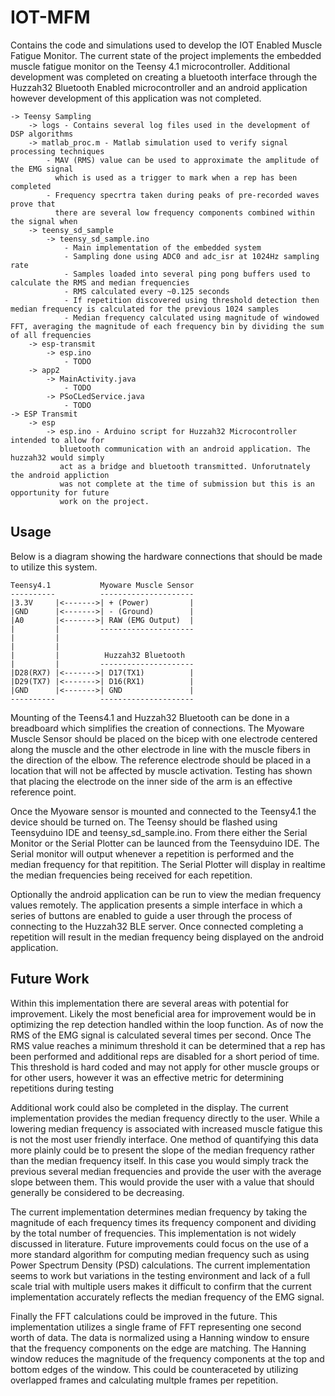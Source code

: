 # IOT-MFM
Contains the code and simulations used to develop the IOT Enabled Muscle Fatigue Monitor.
The current state of the project implements the embedded muscle fatigue monitor on the 
Teensy 4.1 microcontroller. Additional development was completed on creating a bluetooth
interface through the Huzzah32 Bluetooth Enabled microcontroller and an android application
however development of this application was not completed.

    -> Teensy Sampling
        -> logs - Contains several log files used in the development of DSP algorithms
        -> matlab_proc.m - Matlab simulation used to verify signal processing techniques
            - MAV (RMS) value can be used to approximate the amplitude of the EMG signal
              which is used as a trigger to mark when a rep has been completed
            - Frequency specrtra taken during peaks of pre-recorded waves prove that
              there are several low frequency components combined within the signal when
        -> teensy_sd_sample
            -> teensy_sd_sample.ino
                - Main implementation of the embedded system
                - Sampling done using ADC0 and adc_isr at 1024Hz sampling rate
                - Samples loaded into several ping pong buffers used to calculate the RMS and median frequencies
                - RMS calculated every ~0.125 seconds
                - If repetition discovered using threshold detection then median frequency is calculated for the previous 1024 samples
                - Median frequency calculated using magnitude of windowed FFT, averaging the magnitude of each frequency bin by dividing the sum of all frequencies
        -> esp-transmit
            -> esp.ino
                - TODO
        -> app2
            -> MainActivity.java
                - TODO
            -> PSoCLedService.java
                - TODO
    -> ESP Transmit
        -> esp
            -> esp.ino - Arduino script for Huzzah32 Microcontroller intended to allow for 
               bluetooth communication with an android application. The huzzah32 would simply
               act as a bridge and bluetooth transmitted. Unforutnately the android appliction
               was not complete at the time of submission but this is an opportunity for future
               work on the project.

## Usage
Below is a diagram showing the hardware connections that should be made to utilize this system.

    Teensy4.1           Myoware Muscle Sensor
    ----------          ---------------------
    |3.3V     |<------->| + (Power)         |
    |GND      |<------->| - (Ground)        |
    |A0       |<------->| RAW (EMG Output)  |
    |         |         ---------------------
    |         |
    |         |
    |         |          Huzzah32 Bluetooth
    |         |         ---------------------
    |D28(RX7) |<------->| D17(TX1)          |
    |D29(TX7) |<------->| D16(RX1)          |
    |GND      |<------->| GND               |
    ----------          ---------------------

Mounting of the Teens4.1 and Huzzah32 Bluetooth can be done in a breadboard which simplifies the creation of connections. The Myoware Muscle Sensor should be placed on the bicep with one electrode centered along the muscle and the other electrode in line with the muscle fibers in the direction of the elbow. The reference electrode should be placed in a location that will not be affected by muscle activation. Testing has shown that placing the electrode on the inner side of the arm is an effective reference point.

Once the Myoware sensor is mounted and connected to the Teensy4.1 the device should be turned on. The Teensy should be flashed using Teensyduino IDE and teensy_sd_sample.ino. From there either the Serial Monitor or the Serial Plotter can be launced from the Teensyduino IDE. The Serial monitor will output whenever a repetition is performed and the median frequency for that repitition. The Serial Plotter will display in realtime the median frequencies being received for each repetition. 

Optionally the android application can be run to view the median frequency values remotely. The application presents a simple interface in which a series of buttons are enabled to guide a user through the process of connecting to the Huzzah32 BLE server. Once connected completing a repetition will result in the median frequency being displayed on the android application.

## Future Work
Within this implementation there are several areas with potential for improvement. Likely the
most beneficial area for improvement would be in optimizing the rep detection handled within the 
loop function. As of now the RMS of the EMG signal is calculated several times per second. Once
The RMS value reaches a minimum threshold it can be determined that a rep has been performed and
additional reps are disabled for a short period of time. This threshold is hard coded and may not 
apply for other muscle groups or for other users, however it was an effective metric for determining
repetitions during testing

Additional work could also be completed in the display. The current implementation provides the median frequency directly to the user. While a lowering median frequency is associated with increased muscle fatigue this is not the most user friendly interface. One method of quantifying this data more plainly could be to present the slope of the median frequency rather than the median frequency itself. In this case you would simply track the previous several median frequencies and provide the user with the average slope between them. This would provide the user with a value that should generally be considered to be decreasing.

The current implementation determines median frequency by taking the magnitude of each frequency times its frequency component and dividing by the total number of frequencies. This implementation is not widely discussed in literature. Future improvements could focus on the use of a more standard algorithm for computing median frequency such as using Power Spectrum Density (PSD) calculations. The current implementation seems to work but variations in the testing environment and lack of a full scale trial with multiple users makes it difficult to confirm that the current implementation accurately reflects the median frequency of the EMG signal.

Finally the FFT calculations could be improved in the future. This implementation utilizes a single frame of FFT representing one second worth of data. The data is normalized using a Hanning window to ensure that the frequency components on the edge are matching. The Hanning window reduces the magnitude of the frequency components at the top and bottom edges of the window. This could be counteraceted by utilizing overlapped frames and calculating multple frames per repetition.
